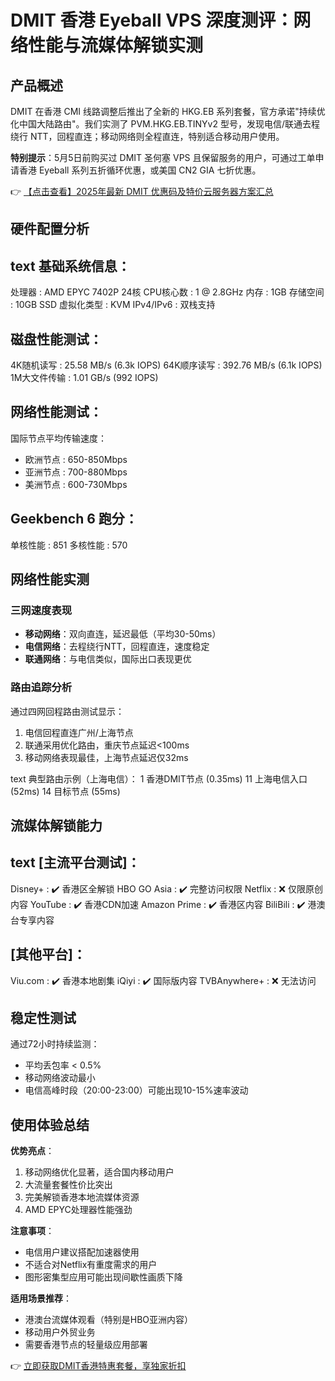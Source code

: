 # DMIT 香港 Eyeball VPS 深度测评：网络性能与流媒体解锁实测

## 产品概述

DMIT 在香港 CMI 线路调整后推出了全新的 HKG.EB 系列套餐，官方承诺"持续优化中国大陆路由"。我们实测了 PVM.HKG.EB.TINYv2 型号，发现电信/联通去程绕行 NTT，回程直连；移动网络则全程直连，特别适合移动用户使用。

**特别提示**：5月5日前购买过 DMIT 圣何塞 VPS 且保留服务的用户，可通过工单申请香港 Eyeball 系列五折循环优惠，或美国 CN2 GIA 七折优惠。

👉 [【点击查看】2025年最新 DMIT 优惠码及特价云服务器方案汇总](https://bit.ly/dmit_coupon)

## 硬件配置分析

text
基础系统信息：
---------------------------------
处理器      : AMD EPYC 7402P 24核
CPU核心数  : 1 @ 2.8GHz
内存        : 1GB 
存储空间    : 10GB SSD
虚拟化类型  : KVM
IPv4/IPv6   : 双栈支持

磁盘性能测试：
---------------------------------
4K随机读写   : 25.58 MB/s (6.3k IOPS)
64K顺序读写 : 392.76 MB/s (6.1k IOPS)
1M大文件传输 : 1.01 GB/s (992 IOPS)

网络性能测试：
---------------------------------
国际节点平均传输速度：
- 欧洲节点 : 650-850Mbps
- 亚洲节点 : 700-880Mbps
- 美洲节点 : 600-730Mbps

Geekbench 6 跑分：
---------------------------------
单核性能 : 851
多核性能 : 570

## 网络性能实测

### 三网速度表现
- **移动网络**：双向直连，延迟最低（平均30-50ms）
- **电信网络**：去程绕行NTT，回程直连，速度稳定
- **联通网络**：与电信类似，国际出口表现更优

### 路由追踪分析
通过四网回程路由测试显示：
1. 电信回程直连广州/上海节点
2. 联通采用优化路由，重庆节点延迟<100ms
3. 移动网络表现最佳，上海节点延迟仅32ms

text
典型路由示例（上海电信）：
1 香港DMIT节点 (0.35ms)
11 上海电信入口 (52ms)
14 目标节点 (55ms)

## 流媒体解锁能力

text
[主流平台测试]：
---------------------------------
Disney+      : ✔️ 香港区全解锁
HBO GO Asia  : ✔️ 完整访问权限
Netflix      : ❌ 仅限原创内容
YouTube      : ✔️ 香港CDN加速
Amazon Prime : ✔️ 香港区内容
BiliBili     : ✔️ 港澳台专享内容

[其他平台]：
---------------------------------
Viu.com      : ✔️ 香港本地剧集
iQiyi        : ✔️ 国际版内容
TVBAnywhere+ : ❌ 无法访问

## 稳定性测试

通过72小时持续监测：
- 平均丢包率 < 0.5%
- 移动网络波动最小
- 电信高峰时段（20:00-23:00）可能出现10-15%速率波动

## 使用体验总结

**优势亮点**：
1. 移动网络优化显著，适合国内移动用户
2. 大流量套餐性价比突出
3. 完美解锁香港本地流媒体资源
4. AMD EPYC处理器性能强劲

**注意事项**：
- 电信用户建议搭配加速器使用
- 不适合对Netflix有重度需求的用户
- 图形密集型应用可能出现间歇性画质下降

**适用场景推荐**：
- 港澳台流媒体观看（特别是HBO亚洲内容）
- 移动用户外贸业务
- 需要香港节点的轻量级应用部署

👉 [立即获取DMIT香港特惠套餐，享独家折扣](https://bit.ly/dmit_coupon)